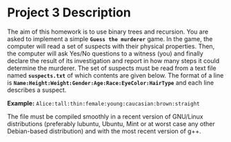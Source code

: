 Project 3 Description
=====================

The aim of this homework is to use binary trees and recursion. You are asked to implement a simple **`Guess the murderer`** game. In the game, the computer will read a set of suspects with their physical properties. Then, the computer will ask Yes/No questions to a witness (you) and finally declare the result of
its investigation and report in how many steps it could determine the murderer. The set of suspects must be read from a text file named **`suspects.txt`** of which contents are given below. The format of a line is
**`Name:Height:Weight:Gender:Age:Race:EyeColor:HairType`** and each line describes a suspect. 

**Example:** `Alice:tall:thin:female:young:caucasian:brown:straight`

The file must be compiled smoothly in a recent version of GNU/Linux distributions (preferably lubuntu, Ubuntu, Mint or at worst case any other Debian-based distribution) and with the most recent version of g++. 
